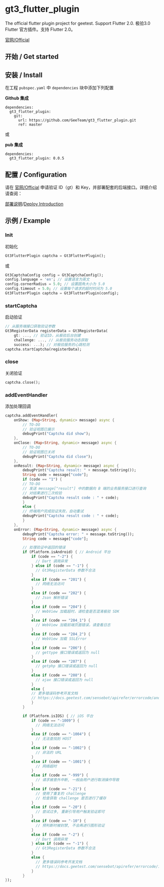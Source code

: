 # gt3_flutter_plugin

The official flutter plugin project for geetest. Support Flutter 2.0.
极验3.0 Flutter 官方插件。支持 Flutter 2.0。

[官网/Official](https://www.geetest.com)

## 开始 / Get started

## 安装 / Install

在工程 `pubspec.yaml` 中 `dependencies` 块中添加下列配置

**Github 集成**

```
dependencies:
  gt3_flutter_plugin:
    git:
      url: https://github.com/GeeTeam/gt3_flutter_plugin.git
      ref: master
```

或

**pub 集成**

```
dependencies:
  gt3_flutter_plugin: 0.0.5
```

## 配置 / Configuration

请在 [官网/Official](https://www.geetest.com) 申请验证 ID（gt）和 Key，并部署配套的后端接口。详细介绍请查阅：

[部署说明](https://docs.geetest.com/sensebot/start/)/[Deploy Introduction](https://docs.geetest.com/captcha/overview/start/)

## 示例 / Example

### Init

初始化

```dart
Gt3FlutterPlugin captcha = Gt3FlutterPlugin();
```

或

```dart
Gt3CaptchaConfig config = Gt3CaptchaConfig();
config.language = 'en'; // 设置语言为英文
config.cornerRadius = 5.0; // 设置圆角大小为 5.0
config.timeout = 5.0; // 设置每个请求的超时时间为 5.0
Gt3FlutterPlugin captcha = Gt3FlutterPlugin(config);
```

### startCaptcha

启动验证

```dart
// 从服务端接口获取验证参数
Gt3RegisterData registerData = Gt3RegisterData(
    gt: ..., // 验证ID，从极验后台创建
    challenge: ..., // 从极验服务动态获取
    success: ...); // 对极验服务的心跳检测
captcha.startCaptcha(registerData);
```

### close

关闭验证

```dart
captcha.close();
```

### addEventHandler

添加处理回调

```dart
captcha.addEventHandler(
    onShow: (Map<String, dynamic> message) async {
        // TO-DO
        // 验证视图已展示
        debugPrint("Captcha did show");
    },
    onClose: (Map<String, dynamic> message) async {
        // TO-DO
        // 验证视图已关闭
        debugPrint("Captcha did close");
    },
    onResult: (Map<String, dynamic> message) async {
        debugPrint("Captcha result: " + message.toString());
        String code = message["code"];
        if (code == "1") {
        // TO-DO
        // 发送 message["result"] 中的数据向 B 端的业务服务接口进行查询
        // 对结果进行二次校验
        debugPrint("Captcha result code : " + code);
        }
        else {
        // 终端用户完成验证失败，自动重试
        debugPrint("Captcha result code : " + code);
        }
    },
    onError: (Map<String, dynamic> message) async {
        debugPrint("Captcha error: " + message.toString());
        String code = message["code"];

        // 处理验证中返回的错误
        if (Platform.isAndroid) { // Android 平台
            if (code == "-2") {
              // Dart 调用异常
            } else if (code == "-1") {
              // Gt3RegisterData 参数不合法
            } 
            else if (code == "201") {
              // 网络无法访问
            }
            else if (code == "202") {
              // Json 解析错误
            }
            else if (code == "204") {
              // WebView 加载超时，请检查是否混淆极验 SDK
            }
            else if (code == "204_1") {
              // WebView 加载前端页面错误，请查看日志
            }
            else if (code == "204_2") {
              // WebView 加载 SSLError
            }
            else if (code == "206") {
              // gettype 接口错误或返回为 null
            }
            else if (code == "207") {
              // getphp 接口错误或返回为 null
            }
            else if (code == "208") {
              // ajax 接口错误或返回为 null
            }
            else {
            // 更多错误码参考开发文档
            // https://docs.geetest.com/sensebot/apirefer/errorcode/android
            }
        }

        if (Platform.isIOS) { // iOS 平台
            if (code == "-1009") {
              // 网络无法访问
            }
            else if (code == "-1004") {
              // 无法查找到 HOST 
            }
            else if (code == "-1002") {
              // 非法的 URL
            }
            else if (code == "-1001") {
              // 网络超时
            }
            else if (code == "-999") {
              // 请求被意外中断, 一般由用户进行取消操作导致
            }
            else if (code == "-21") {
              // 使用了重复的 challenge
              // 检查获取 challenge 是否进行了缓存
            }
            else if (code == "-20") {
              // 尝试过多, 重新引导用户触发验证即可
            }
            else if (code == "-10") {
              // 预判断时被封禁, 不会再进行图形验证
            }
            else if (code == "-2") {
              // Dart 调用异常
            } else if (code == "-1") {
              // Gt3RegisterData 参数不合法
            }
            else {
              // 更多错误码参考开发文档
              // https://docs.geetest.com/sensebot/apirefer/errorcode/ios
            }
        }
});
```


